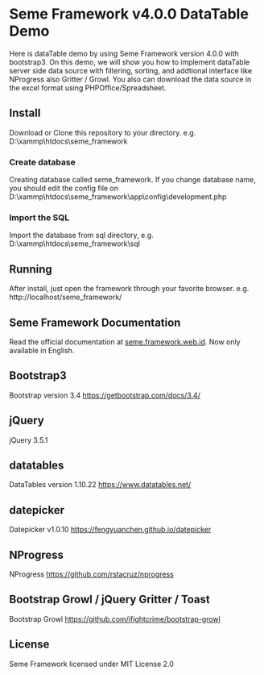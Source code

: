 # Seme Framework v4.0.0 DataTable Demo

Here is dataTable demo by using Seme Framework version 4.0.0 with bootstrap3.
On this demo, we will show you how to implement dataTable server side data source with filtering, sorting, and addtional interface like NProgress also Gritter / Growl. You also can download the data source in the excel format using PHPOffice/Spreadsheet.


## Install

Download or Clone this repository to your directory. e.g. D:\xammp\htdocs\seme_framework

### Create database

Creating database called seme_framework. If you change database name, you should edit the config file on D:\xammp\htdocs\seme_framework\app\config\development.php

### Import the SQL

Import the database from sql directory, e.g.  D:\xammp\htdocs\seme_framework\sql

## Running

After install, just open the framework through your favorite browser. e.g. http://localhost/seme_framework/

## Seme Framework Documentation

Read the official documentation at [seme.framework.web.id](https://seme.framework.web.id). Now only available in English.

## Bootstrap3

Bootstrap version 3.4 https://getbootstrap.com/docs/3.4/

## jQuery

jQuery 3.5.1

## datatables

DataTables version 1.10.22 https://www.datatables.net/

## datepicker

Datepicker v1.0.10 https://fengyuanchen.github.io/datepicker

## NProgress

NProgress https://github.com/rstacruz/nprogress

## Bootstrap Growl / jQuery Gritter / Toast

Bootstrap Growl https://github.com/ifightcrime/bootstrap-growl

## License

Seme Framework licensed under MIT License 2.0
